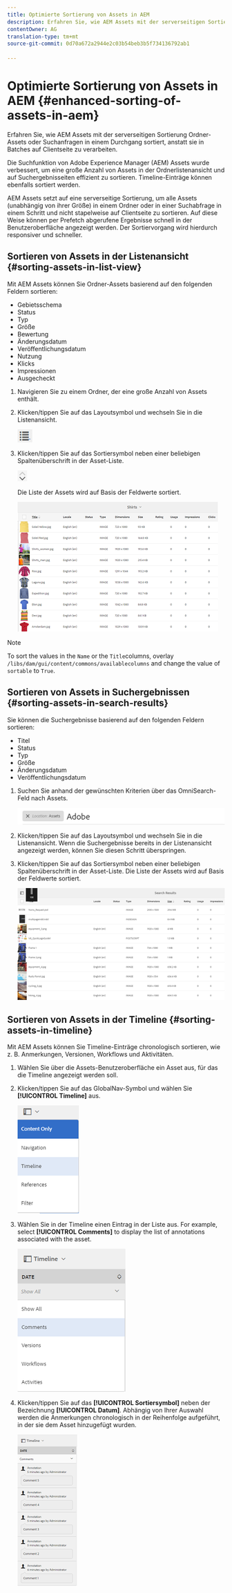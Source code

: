 ```yaml
---
title: Optimierte Sortierung von Assets in AEM
description: Erfahren Sie, wie AEM Assets mit der serverseitigen Sortierung Ordner-Assets oder Suchanfragen in einem Durchgang sortiert, anstatt sie in Batches auf Clientseite zu verarbeiten.
contentOwner: AG
translation-type: tm+mt
source-git-commit: 0d70a672a2944e2c03b54beb3b5f734136792ab1

---
```



# Optimierte Sortierung von Assets in AEM {#enhanced-sorting-of-assets-in-aem}

Erfahren Sie, wie AEM Assets mit der serverseitigen Sortierung Ordner-Assets oder Suchanfragen in einem Durchgang sortiert, anstatt sie in Batches auf Clientseite zu verarbeiten.

Die Suchfunktion von Adobe Experience Manager (AEM) Assets wurde verbessert, um eine große Anzahl von Assets in der Ordnerlistenansicht und auf Suchergebnisseiten effizient zu sortieren.  Timeline-Einträge können ebenfalls sortiert werden. 

AEM Assets setzt auf eine serverseitige Sortierung, um alle Assets (unabhängig von ihrer Größe) in einem Ordner oder in einer Suchabfrage in einem Schritt und nicht stapelweise auf Clientseite zu sortieren.  Auf diese Weise können per Prefetch abgerufene Ergebnisse schnell in der Benutzeroberfläche angezeigt werden. Der Sortiervorgang wird hierdurch responsiver und schneller. 

## Sortieren von Assets in der Listenansicht {#sorting-assets-in-list-view}

Mit AEM Assets können Sie Ordner-Assets basierend auf den folgenden Feldern sortieren: 

* Gebietsschema
* Status
* Typ
* Größe
* Bewertung
* Änderungsdatum 
* Veröffentlichungsdatum 
* Nutzung
* Klicks
* Impressionen
* Ausgecheckt

1. Navigieren Sie zu einem Ordner, der eine große Anzahl von Assets enthält. 
1. Klicken/tippen Sie auf das Layoutsymbol und wechseln Sie in die Listenansicht.

   ![chlimage_1-394](assets/chlimage_1-394.png)

1. Klicken/tippen Sie auf das Sortiersymbol neben einer beliebigen Spaltenüberschrift in der Asset-Liste.

   ![chlimage_1-395](assets/chlimage_1-395.png)

   Die Liste der Assets wird auf Basis der Feldwerte sortiert. 

   ![chlimage_1-396](assets/chlimage_1-396.png)

>[!NOTE]
>
>To sort the values in the `Name` or the `Title`columns, overlay `/libs/dam/gui/content/commons/availablecolumns` and change the value of `sortable` to `True`.

## Sortieren von Assets in Suchergebnissen {#sorting-assets-in-search-results}

Sie können die Suchergebnisse basierend auf den folgenden Feldern sortieren: 

* Titel
* Status
* Typ
* Größe
* Änderungsdatum 
* Veröffentlichungsdatum 

1. Suchen Sie anhand der gewünschten Kriterien über das OmniSearch-Feld nach Assets. 

   ![chlimage_1-397](assets/chlimage_1-397.png)

1. Klicken/tippen Sie auf das Layoutsymbol und wechseln Sie in die Listenansicht. Wenn die Suchergebnisse bereits in der Listenansicht angezeigt werden, können Sie diesen Schritt überspringen. 
1. Klicken/tippen Sie auf das Sortiersymbol neben einer beliebigen Spaltenüberschrift in der Asset-Liste. Die Liste der Assets wird auf Basis der Feldwerte sortiert. 

   ![chlimage_1-398](assets/chlimage_1-398.png)

## Sortieren von Assets in der Timeline {#sorting-assets-in-timeline}

Mit AEM Assets können Sie Timeline-Einträge chronologisch sortieren, wie z. B. Anmerkungen, Versionen, Workflows und Aktivitäten. 

1. Wählen Sie über die Assets-Benutzeroberfläche ein Asset aus, für das die Timeline angezeigt werden soll. 
1. Klicken/tippen Sie auf das GlobalNav-Symbol und wählen Sie **[!UICONTROL Timeline]** aus.

   ![chlimage_1-399](assets/chlimage_1-399.png)

1. Wählen Sie in der Timeline einen Eintrag in der Liste aus.  For example, select **[!UICONTROL Comments]** to display the list of annotations associated with the asset.

   ![chlimage_1-400](assets/chlimage_1-400.png)

1. Klicken/tippen Sie auf das **[!UICONTROL Sortiersymbol]** neben der Bezeichnung **[!UICONTROL Datum]**. Abhängig von Ihrer Auswahl werden die Anmerkungen chronologisch in der Reihenfolge aufgeführt, in der sie dem Asset hinzugefügt wurden. 

   ![chlimage_1-401](assets/chlimage_1-401.png)

